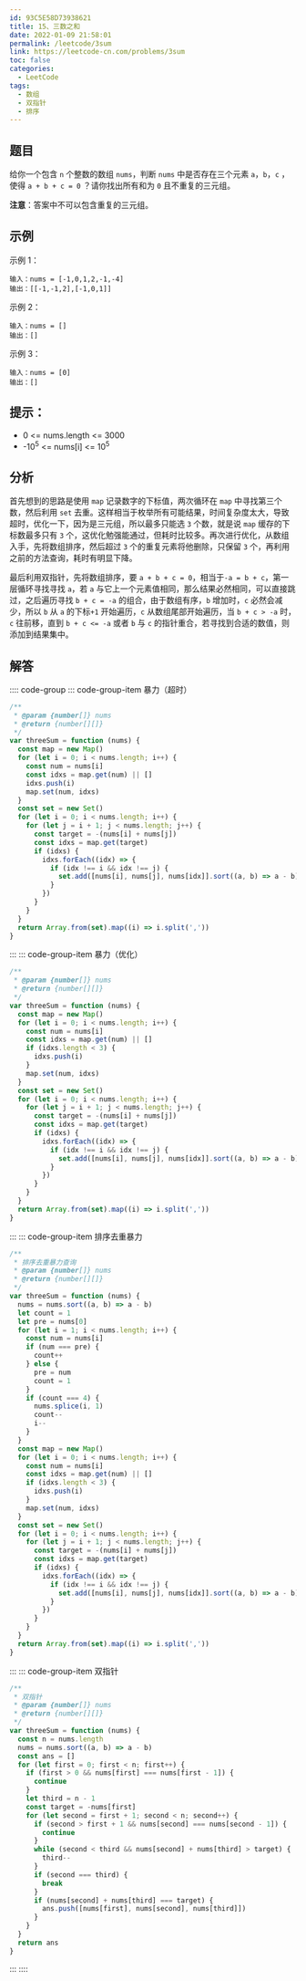 ```yaml
---
id: 93C5E58D73938621
title: 15、三数之和
date: 2022-01-09 21:58:01
permalink: /leetcode/3sum
link: https://leetcode-cn.com/problems/3sum
toc: false
categories:
  - LeetCode
tags:
  - 数组
  - 双指针
  - 排序
---
```


<Level type='medium'/>

## 题目

给你一个包含 `n` 个整数的数组 `nums`，判断 `nums` 中是否存在三个元素 `a`，`b`，`c` ，使得 `a + b + c = 0` ？请你找出所有和为 `0` 且不重复的三元组。

**注意**：答案中不可以包含重复的三元组。

## 示例

示例 1：

```text
输入：nums = [-1,0,1,2,-1,-4]
输出：[[-1,-1,2],[-1,0,1]]
```

示例 2：

```text
输入：nums = []
输出：[]
```

示例 3：

```text
输入：nums = [0]
输出：[]
```

## 提示：

- 0 <= nums.length <= 3000
- -10<sup>5</sup> <= nums[i] <= 10<sup>5</sup>

## 分析

首先想到的思路是使用 `map` 记录数字的下标值，两次循环在 `map` 中寻找第三个数，然后利用 `set` 去重。这样相当于枚举所有可能结果，时间复杂度太大，导致超时，优化一下，因为是三元组，所以最多只能选 `3` 个数，就是说 `map` 缓存的下标数最多只有 `3` 个，这优化勉强能通过，但耗时比较多。再次进行优化，从数组入手，先将数组排序，然后超过 `3` 个的重复元素将他删除，只保留 `3` 个，再利用之前的方法查询，耗时有明显下降。

最后利用双指针，先将数组排序，要 `a + b + c = 0`，相当于`-a = b + c`，第一层循环寻找寻找 `a`，若 `a` 与它上一个元素值相同，那么结果必然相同，可以直接跳过，之后遍历寻找 `b + c = -a` 的组合，由于数组有序，`b` 增加时，`c` 必然会减少，所以 `b` 从 `a` 的下标`+1` 开始遍历，`c` 从数组尾部开始遍历，当 `b + c > -a` 时，`c` 往前移，直到 `b + c <= -a` 或者 `b` 与 `c` 的指针重合，若寻找到合适的数值，则添加到结果集中。

## 解答

:::: code-group
::: code-group-item 暴力（超时）

```javascript
/**
 * @param {number[]} nums
 * @return {number[][]}
 */
var threeSum = function (nums) {
  const map = new Map()
  for (let i = 0; i < nums.length; i++) {
    const num = nums[i]
    const idxs = map.get(num) || []
    idxs.push(i)
    map.set(num, idxs)
  }
  const set = new Set()
  for (let i = 0; i < nums.length; i++) {
    for (let j = i + 1; j < nums.length; j++) {
      const target = -(nums[i] + nums[j])
      const idxs = map.get(target)
      if (idxs) {
        idxs.forEach((idx) => {
          if (idx !== i && idx !== j) {
            set.add([nums[i], nums[j], nums[idx]].sort((a, b) => a - b).join(','))
          }
        })
      }
    }
  }
  return Array.from(set).map((i) => i.split(','))
}
```

:::
::: code-group-item 暴力（优化）

```javascript
/**
 * @param {number[]} nums
 * @return {number[][]}
 */
var threeSum = function (nums) {
  const map = new Map()
  for (let i = 0; i < nums.length; i++) {
    const num = nums[i]
    const idxs = map.get(num) || []
    if (idxs.length < 3) {
      idxs.push(i)
    }
    map.set(num, idxs)
  }
  const set = new Set()
  for (let i = 0; i < nums.length; i++) {
    for (let j = i + 1; j < nums.length; j++) {
      const target = -(nums[i] + nums[j])
      const idxs = map.get(target)
      if (idxs) {
        idxs.forEach((idx) => {
          if (idx !== i && idx !== j) {
            set.add([nums[i], nums[j], nums[idx]].sort((a, b) => a - b).join(','))
          }
        })
      }
    }
  }
  return Array.from(set).map((i) => i.split(','))
}
```

:::
::: code-group-item 排序去重暴力

```javascript
/**
 * 排序去重暴力查询
 * @param {number[]} nums
 * @return {number[][]}
 */
var threeSum = function (nums) {
  nums = nums.sort((a, b) => a - b)
  let count = 1
  let pre = nums[0]
  for (let i = 1; i < nums.length; i++) {
    const num = nums[i]
    if (num === pre) {
      count++
    } else {
      pre = num
      count = 1
    }
    if (count === 4) {
      nums.splice(i, 1)
      count--
      i--
    }
  }
  const map = new Map()
  for (let i = 0; i < nums.length; i++) {
    const num = nums[i]
    const idxs = map.get(num) || []
    if (idxs.length < 3) {
      idxs.push(i)
    }
    map.set(num, idxs)
  }
  const set = new Set()
  for (let i = 0; i < nums.length; i++) {
    for (let j = i + 1; j < nums.length; j++) {
      const target = -(nums[i] + nums[j])
      const idxs = map.get(target)
      if (idxs) {
        idxs.forEach((idx) => {
          if (idx !== i && idx !== j) {
            set.add([nums[i], nums[j], nums[idx]].sort((a, b) => a - b).join(','))
          }
        })
      }
    }
  }
  return Array.from(set).map((i) => i.split(','))
}
```

:::
::: code-group-item 双指针

```javascript
/**
 * 双指针
 * @param {number[]} nums
 * @return {number[][]}
 */
var threeSum = function (nums) {
  const n = nums.length
  nums = nums.sort((a, b) => a - b)
  const ans = []
  for (let first = 0; first < n; first++) {
    if (first > 0 && nums[first] === nums[first - 1]) {
      continue
    }
    let third = n - 1
    const target = -nums[first]
    for (let second = first + 1; second < n; second++) {
      if (second > first + 1 && nums[second] === nums[second - 1]) {
        continue
      }
      while (second < third && nums[second] + nums[third] > target) {
        third--
      }
      if (second === third) {
        break
      }
      if (nums[second] + nums[third] === target) {
        ans.push([nums[first], nums[second], nums[third]])
      }
    }
  }
  return ans
}
```

:::
::::
